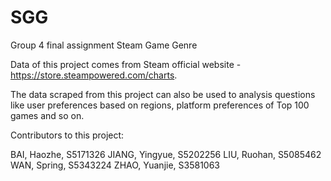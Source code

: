 # SGG
Group 4 final assignment
Steam Game Genre


Data of this project comes from Steam official website - https://store.steampowered.com/charts.

The data scraped from this project can also be used to analysis questions like user preferences based on regions, platform preferences of Top 100 games and so on.


Contributors to this project:

BAI, Haozhe, S5171326 JIANG, Yingyue, S5202256 LIU, Ruohan, S5085462 WAN, Spring, S5343224 ZHAO, Yuanjie, S3581063
